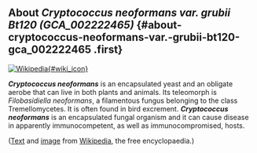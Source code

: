 About *Cryptococcus neoformans var. grubii Bt120 (GCA\_002222465)* {#about-cryptococcus-neoformans-var.-grubii-bt120-gca_002222465 .first}
------------------------------------------------------------------

[![Wikipedia](/img/wikipedia_logo_v2_en.png){#wiki_icon}](http://en.wikipedia.org/wiki/Cryptococcus_neoformans)

***Cryptococcus neoformans*** is an encapsulated yeast and an obligate
aerobe that can live in both plants and animals. Its teleomorph is
*Filobasidiella neoformans*, a filamentous fungus belonging to the class
Tremellomycetes. It is often found in bird excrement. ***Cryptococcus
neoformans*** is an encapsulated fungal organism and it can cause
disease in apparently immunocompetent, as well as immunocompromised,
hosts.

([Text](http://en.wikipedia.org/wiki/Cryptococcus_neoformans) and
[image](https://commons.wikimedia.org/wiki/File:Cryptococcus_neoformans_using_a_light_India_ink_staining_preparation_PHIL_3771_lores.jpg)
from [Wikipedia](http://en.wikipedia.org/), the free encyclopaedia.)
